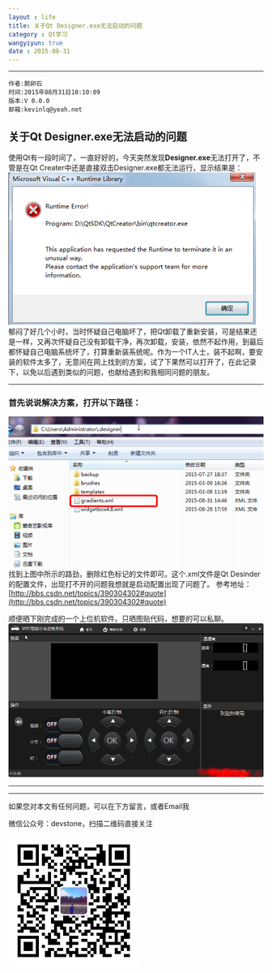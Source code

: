 ```yaml
---
layout : life
title: 关于Qt Designer.exe无法启动的问题
category : Qt学习
wangyiyun: true
date : 2015-08-31
---
```


******

	作者:鹅卵石
    时间:2015年08月31日10:10:09
    版本:V 0.0.0
    邮箱:kevinlq@yeah.net

<!-- more -->

## 关于Qt Designer.exe无法启动的问题
使用Qt有一段时间了，一直好好的，今天突然发现**Designer.exe**无法打开了，不管是在Qt Creater中还是直接双击Designer.exe都无法运行，显示结果是：
![这里写图片描述](/res/img/blog/Qt学习/1.png)
郁闷了好几个小时，当时怀疑自己电脑坏了，把Qt卸载了重新安装，可是结果还是一样，又再次怀疑自己没有卸载干净，再次卸载，安装，依然不起作用，到最后都怀疑自己电脑系统坏了，打算重新装系统呢。作为一个IT人士，装不起啊，要安装的软件太多了，无意间在网上找到的方案，试了下果然可以打开了，在此记录下，以免以后遇到类似的问题，也献给遇到和我相同问题的朋友。

----------

### 首先说说解决方案，打开以下路径：
![这里写图片描述](/res/img/blog/Qt学习/2.png)
找到上图中所示的路劲，删除红色标记的文件即可。这个.xml文件是Qt Desinder的配置文件，出现打不开的问题我想就是启动配置出现了问题了。
参考地址：[http://bbs.csdn.net/topics/390304302#quote](http://bbs.csdn.net/topics/390304302#quote)

顺便晒下刚完成的一个上位机软件。只晒图贴代码，想要的可以私聊。
![这里写图片描述](/res/img/blog/Qt学习/3.png)

***

---

如果您对本文有任何问题，可以在下方留言，或者Email我 

微信公众号：devstone，扫描二维码直接关注

![](/res/img/blog/qrcode_for_devstone.jpg)
